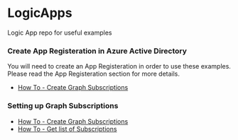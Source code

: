 # LogicApps
Logic App repo for useful examples

### Create App Registeration in Azure Active Directory ###
You will need to create an App Registeration in order to use these examples.  Please read the App Registeration section for more details.<br>
<ul>
  <li><a href="https://github.com/Rickcau/LogicApps/blob/main/AppRegisteration.MD" target="_blank">How To - Create Graph Subscriptions</a>
  </li>
</ul>

### Setting up Graph Subscriptions ###
<ul>
  <li><a href="https://github.com/Rickcau/LogicApps/blob/main/Graph%20Subscriptions.MD" target="_blank">How To - Create Graph Subscriptions</a>
  </li>
  <li><a href="https://github.com/Rickcau/LogicApps/blob/main/Graph%20Subscriptions.MD#" target="_blank">How To - Get list of Subscriptions</a>
  </li>
</ul>

